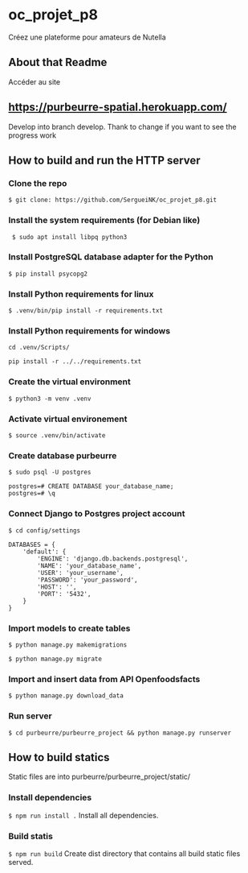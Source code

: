 # oc_projet_p8

Créez une plateforme pour amateurs de Nutella

## About that Readme

Accéder au site

## https://purbeurre-spatial.herokuapp.com/

Develop into branch develop. Thank to change if you want to see the progress work

## How to build and run the HTTP server

### Clone the repo

`$ git clone: https://github.com/SergueiNK/oc_projet_p8.git`  

### Install the system requirements (for Debian like)

` $ sudo apt install libpq python3`  

### Install PostgreSQL database adapter for the Python

`$ pip install psycopg2` 

### Install Python requirements for linux

`$ .venv/bin/pip install -r requirements.txt`

### Install Python requirements for windows

`cd .venv/Scripts/`

`pip install -r ../../requirements.txt`

### Create the virtual environment

`$ python3 -m venv .venv`  

### Activate virtual environement  

`$ source .venv/bin/activate`

### Create database purbeurre

`$ sudo psql -U postgres`

```psql
postgres=# CREATE DATABASE your_database_name;
postgres=# \q
```
### Connect Django to Postgres project account

`$ cd config/settings`
```
DATABASES = {
    'default': {
        'ENGINE': 'django.db.backends.postgresql',
        'NAME': 'your_database_name',
        'USER': 'your_username',
        'PASSWORD': 'your_password',
        'HOST': '',
        'PORT': '5432',
    }
}
```

### Import models to create tables

`$ python manage.py makemigrations` 

`$ python manage.py migrate` 

### Import and insert data from API Openfoodsfacts

`$ python manage.py download_data` 

### Run server

`$ cd purbeurre/purbeurre_project && python manage.py runserver`  

## How to build statics

Static files are into purbeurre/purbeurre_project/static/  

### Install dependencies

`$ npm run install .` Install all dependencies.  

### Build statis

`$ npm run build` Create dist directory that contains all build static files served.  